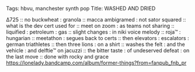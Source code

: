 Tags: hbvu, manchester synth pop
Title: WASHED AND DRIED
  
∆725 :: no buckwheat : granola :: macca ambigramed : not sator squared :: what is the dev cert used for :: meet on zoom : as teams not sharing :: liquified : petroleum : gas :: slight changes : in niki voice melody :: roja™ : hungarian :: meetathon : segues back to certs :: then elevators : escalators : german triathletes :: then three lions : on a shirt :: washes the felt : and the vehicle : and delftie™ on jacuzzi :: the bitter taste : of undeserved defeat : on the last move :: done with rocky and grace  
<https://lonelady.bandcamp.com/album/former-things?from=fanpub_fnb_pr>  
